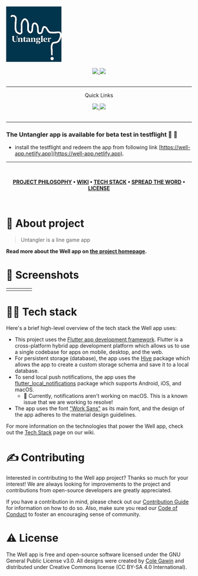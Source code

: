 ![Untangler](untangler.jpeg)

<div align='center'>
  
<a href=''>
  
<img src='https://img.shields.io/badge/Version-1.0-yellow'>
  
</a>
  
<a href=''>
  
<img src='https://img.shields.io/badge/Platform-iOS%20%7C%2015.3-brightgreen'>
  
</a>
  
</div>

<br />

---

<div align='center'>
  
Quick Links
  <br />
<a href=''>
  
<img src='https://img.shields.io/badge/Testflight-build%201.0-blue'>
  
</a>
  
<a href=''>
  
<img src='https://img.shields.io/badge/More%20details-Visit-green'>
  
</a>

  
<br />
  
<br />
  
</div>

---

### The Untangler app is available for beta test in testflight 🥳 🚀

- install the testflight and redeem the app from following link [https://well-app.netlify.app](https://well-app.netlify.app).

---

<br />

<div align="center">

**[PROJECT PHILOSOPHY](https://github.com/chroline/well_app#-project-philosophy) • 
[WIKI](https://github.com/chroline/well_app#-wiki) • 
[TECH STACK](https://github.com/chroline/well_app#-tech-stack) • 
[SPREAD THE WORD](https://github.com/chroline/well_app#-spread-the-word) • 
[LICENSE](https://github.com/chroline/well_app#%EF%B8%8F-license)**

</div>

<br />

# 🧐 About project

> Untangler is a line game app


**Read more about the Well app on [the project homepage](https://projects.colegaw.in/well-app?utm_source=GitHub&utm_medium=readme&utm_campaign=well_app_readme).**


# 🌟 Screenshots 
|     |   	|   	|   	|   	|
|---	|---	|---	|---	|---	|
|   	|   	|   	|   	|   	|
 	


# 👨‍💻 Tech stack

Here's a brief high-level overview of the tech stack the Well app uses:

- This project uses the [Flutter app development framework](https://flutter.dev/). Flutter is a cross-platform hybrid app development platform which allows us to use a single codebase for apps on mobile, desktop, and the web.
- For persistent storage (database), the app uses the [Hive](https://hivedb.dev/) package which allows the app to create a custom storage schema and save it to a local database.
- To send local push notifications, the app uses the [flutter_local_notifications](https://pub.dev/packages/flutter_local_notifications) package which supports Android, iOS, and macOS.
  - 🚨 Currently, notifications aren't working on macOS. This is a known issue that we are working to resolve!
- The app uses the font ["Work Sans"](https://fonts.google.com/specimen/Work+Sans) as its main font, and the design of the app adheres to the material design guidelines.

For more information on the technologies that power the Well app, check out the [Tech Stack](https://github.com/chroline/well_app/wiki/Tech-Stack) page on our wiki.

# ✍️ Contributing

Interested in contributing to the Well app project? Thanks so much for your interest! We are always looking for improvements to the project and contributions from open-source developers are greatly appreciated.

If you have a contribution in mind, please check out our [Contribution Guide](https://github.com/chroline/well_app/wiki/Contribution-Guide) for information on how to do so. Also, make sure you read our [Code of Conduct](https://github.com/chroline/well_app/wiki/Code-of-Conduct) to foster an encouraging sense of community.


# ⚠️ License

The Well app is free and open-source software licensed under the GNU General Public License v3.0. All designs were created by [Cole Gawin](https://github.com/chroline) and distributed under Creative Commons license (CC BY-SA 4.0 International).

<br />



<br />

